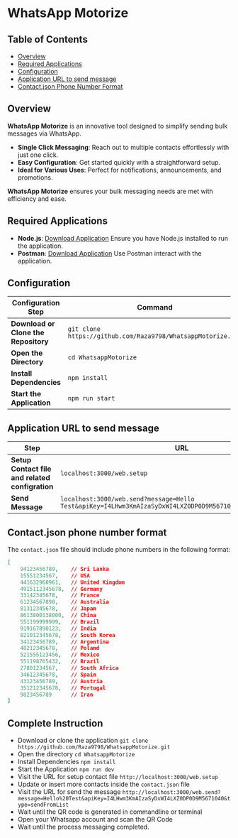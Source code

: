 # WhatsApp Motorize

## Table of Contents

- [Overview](#overview)
- [Required Applications](#required-applications)
- [Configuration](#configuration)
- [Application URL to send message](#application-url-to-send-message)
- [Contact.json Phone Number Format](#contactjson-phone-number-format)

## Overview

**WhatsApp Motorize** is an innovative tool designed to simplify sending bulk messages via WhatsApp.

- **Single Click Messaging**: Reach out to multiple contacts effortlessly with just one click.
- **Easy Configuration**: Get started quickly with a straightforward setup.
- **Ideal for Various Uses**: Perfect for notifications, announcements, and promotions.

**WhatsApp Motorize** ensures your bulk messaging needs are met with efficiency and ease.

## Required Applications

- **Node.js**: [Download Application](https://nodejs.org/en/?gad_source=1&gclid=Cj0KCQjwwae1BhC_ARIsAK4JfrxSfRISKQZPRzH2wsIzTZ639RufmSoAG2sP1nEMaQzPzdz9PS_Dt28aAqwSEALw_wcB) Ensure you have Node.js installed to run the application.
- **Postman**: [Download Application](https://www.postman.com/downloads/) Use Postman interact with the application.


## Configuration

| Configuration Step          | Command                                           |
|-----------------------------|---------------------------------------------------|
| **Download or Clone the Repository** | `git clone https://github.com/Raza9798/WhatsappMotorize.git` |
| **Open the Directory**      | `cd WhatsappMotorize`                            |
| **Install Dependencies**    | `npm install`                                    |
| **Start the Application**   | `npm run start`                                  |


## Application URL to send message

| Step          | URL                                           |
|-----------------------------|---------------------------------------------------|
| **Setup Contact file and related configration** | `localhost:3000/web.setup` |
| **Send Message**      | `localhost:3000/web.send?message=Hello Test&apiKey=I4LHwm3KmAIzaSyDxWI4LXZ0DP0D9M5671040&type=sendFromList` |


## Contact.json phone number format
The `contact.json` file should include phone numbers in the following format:
```json
[
    94123456789,    // Sri Lanka
    15551234567,    // USA
    441632960961,   // United Kingdom
    4915112345678,  // Germany
    33142345678,    // France
    61234567890,    // Australia
    81312345678,    // Japan
    8613800138000,  // China
    551199999999,   // Brazil
    919167890123,   // India
    821012345678,   // South Korea
    34123456789,    // Argentina
    48212345678,    // Poland
    521555123456,   // Mexico
    551198765432,   // Brazil
    27801234567,    // South Africa
    34612345678,    // Spain
    43123456789,    // Austria
    351212345678,   // Portugal
    9823456789      // Iran
]
```

## Complete Instruction
* Download or clone the application `git clone https://github.com/Raza9798/WhatsappMotorize.git`
* Open the directory `cd WhatsappMotorize`
* Install Dependencies `npm install`
* Start the Application `npm run dev`
* Visit the URL for setup contact file `http://localhost:3000/web.setup`
* Update or insert more contacts inside the `contact.json` file
* Visit the URL for send the message `http://localhost:3000/web.send?message=Hello%20Test&apiKey=I4LHwm3KmAIzaSyDxWI4LXZ0DP0D9M5671040&type=sendFromList`
* Wait until the QR code is generated in commandline or terminal
* Open your Whatsapp account and scan the QR Code
* Wait until the process messaging completed.